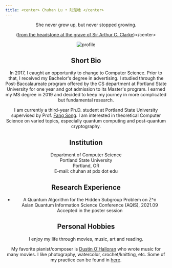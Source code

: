 ```yaml
---
title: <center> Chuhan Lu • 陆楚晗 </center>
---
```

<center> She never grew up, but never stopped growing.

([from the headstone at the grave of Sir Arthur C. Clarke](https://theprecis.com/arthur-c-clarke/#:~:text=A%20plaque%20on%20his%20grave,man%20of%20science%20as%20fiction.))</center>


![profile](/profile.jpg)

## Short Bio
In 2017, I caught an opportunity to change to Computer Science. Prior to that, I received my Bachelor's degree in advertising. I studied through the Post-Baccalaureate program offered by the CS department at Portland State University for one year and got admission to its Master's program. I earned my MS degree in 2019 and decided to keep my journey in more complicated but fundamental research.

I am currently a third-year Ph.D. student at Portland State University supervised by Prof. [Fang Song](http://fangsong.info/). I am interested in theoretical Computer Science on varied topics, especially quantum computing and post-quantum cryptography.

## Institution  
Department of Computer Science\
Portland State University\
Portland, OR\
E-mail: chuhan at pdx dot edu

## Research Experience
- 	A Quantum Algorithm for the Hidden Subgroup Problem on Z^n\
Asian Quantum Information Science Conference (AQIS), 2021.09\
Accepted in the poster session




## Personal Hobbies
I enjoy my life through movies, music, art and reading.

My favorite pianist/composer is [Dustin O'Halloran](https://dustinohalloran.com/) who wrote music for many movies. I like photography, watercolor, crochet/knitting, etc. Some of my practice can be found in
[here](https://www.instagram.com/chlsix16/).
